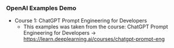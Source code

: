 ### OpenAI Examples Demo

- Course 1: ChatGPT Prompt Engineering for Developers
  - This examples was taken from the course: ChatGPT Prompt Engineering for Developers -> https://learn.deeplearning.ai/courses/chatgpt-prompt-eng
